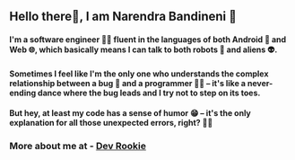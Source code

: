 
## Hello there👋, I am Narendra Bandineni 🤗
  
#### I'm a software engineer 🧑‍💻 fluent in the languages of both Android 🤳 and Web 🌐, which basically means I can talk to both robots 🤖 and aliens 👽. 


#### Sometimes I feel like I'm the only one who understands the complex relationship between a bug 🐞 and a programmer 👨‍💻 – it's like a never-ending dance where  the bug leads and I try not to step on its toes.


#### But hey, at least my code has a sense of humor 😁 – it's the only explanation for all those unexpected errors, right? 🤷‍♂️


### More about me at - <a href="https://devrookie.vercel.app/" target="blank">Dev Rookie</a> 

